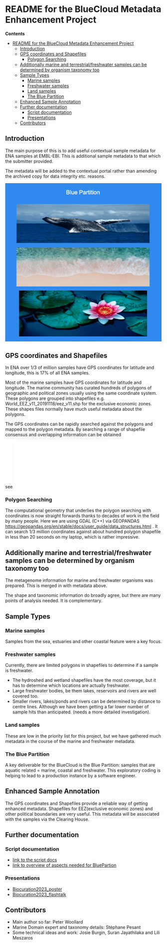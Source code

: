 # README for the BlueCloud Metadata Enhancement Project

**Contents**
<!-- TOC -->
* [README for the BlueCloud Metadata Enhancement Project](#readme-for-the-bluecloud-metadata-enhancement-project)
  * [Introduction](#introduction)
  * [GPS coordinates and Shapefiles](#gps-coordinates-and-shapefiles)
    * [Polygon Searching](#polygon-searching)
  * [Additionally marine and terrestrial/freshwater samples can be determined by organism taxonomy too](#additionally-marine-and-terrestrialfreshwater-samples-can-be-determined-by-organism-taxonomy-too)
  * [Sample Types](#sample-types)
    * [Marine samples](#marine-samples)
    * [Freshwater samples](#freshwater-samples)
    * [Land samples](#land-samples)
    * [The Blue Partition](#the-blue-partition)
  * [Enhanced Sample Annotation](#enhanced-sample-annotation)
  * [Further documentation](#further-documentation)
    * [Script documentation](#script-documentation)
    * [Presentations](#presentations)
  * [Contributors](#contributors)
<!-- TOC -->

## Introduction
The main purpose of this is to add useful contextual sample metadata for ENA samples at EMBL-EBI.
This is  additional sample metadata to that which the submitter provided.  

The metadata will be added to the contextual portal rather than amending the archived copy for data integrity etc. reasons.

![BluePartition](./docs/BluePartitionImage.png)

## GPS coordinates and Shapefiles

In ENA over 1/3 of million samples have GPS coordinates for latitude and longitude, this is 17% of all ENA samples.

Most of the marine samples have GPS coordinates for latitude and longitude. The marine community has curated hundreds of polygons of geographic and political zones usually using the same coordinate system. These polygons are grouped into shapefiles e.g. World_EEZ_v11_20191118/eez_v11.shp for the exclusive economic zones. These shapes files normally have much useful metadata about the polygons.

The GPS coordinates can be rapidly searched against the polygons and mapped to the polygon metadata. By searching a range of shapefile consensus and overlapping information can be obtained

see ![shape resources](./docs/shape_resources.md)

### Polygon Searching

The computational geometry that underlies the polygon searching with coordinates is now straight forwards thanks to decades of work in the field by many people. Here we are using GDAL (C++) via GEOPANDAS https://geopandas.org/en/stable/docs/user_guide/data_structures.html . It can search 1/3 million coordinates against about hundred polygon shapefile in less than 20 seconds on my laptop, which is rather impressive.


## Additionally marine and terrestrial/freshwater samples can be determined by organism taxonomy too 

The metagenome information for marine and freshwater organisms was prepared. This is merged in with metadata above.

The shape and taxonomic information do broadly agree, but there are many points of analysis needed. It is complementary.

## Sample Types

### Marine samples
Samples from the sea, estuaries and other coastal feature were a key focus.

### Freshwater samples
Currently, there are limited polygons in shapefiles to determine if a sample is freshwater.
* The hydroshed and wetland shapefiles have the most coverage, but it has to determine which locations are actually freshwater. 
* Large freshwater bodies, be them lakes, reservoirs and rivers are well covered too. 
* Smaller rivers, lakes/ponds and rivers can be determined by distance to centre lines. Although we have been getting a 
far lower number of sample hits than anticipated.  (needs a more detailed investigation).

### Land samples
These are low in the priority list for this project, but we have gathered much metadata in the course of the marine and freshwater metadata. 

### The Blue Partition
A key deliverable for the BlueCloud is the Blue Partition: samples that are aquatic related = marine, coastal and freshwater. 
This exploratory coding is helping to lead to a production instance by a software engineer.

## Enhanced Sample Annotation

The GPS coordinates and Shapefiles provide a reliable way of getting enhanced metadata.
Shapefiles for EEZ(exclusive economic zones) and other political boundaries are very useful. This metadata will be associated with the samples via the Clearing House.

## Further documentation
### Script documentation
* [link to the script docs](docs/script_documentation.md)
* [link to overview of aspects needed for BluePartion](docs/pointers_2_key_code_4_blue_partition.md)
### Presentations
* [Biocuration2023_poster](docs/presentations/Biocuration2023_poster_AugmentingTheEnvironmentalContextIBiologicalSamplesUsingGeographic+TaxonomicMetadata.pdf)
* [Biocuration2023_flashtalk](docs/presentations/Biocuration2023_flashtalk_AugmentingTheEnvironmentalContextIBiologicalSamplesUsingGeographic+TaxonomicMetadata.pdf)

## Contributors
* Main author so far: Peter Woollard
* Marine Domain expert and taxonomy details: Stéphane Pesant
* Some technical ideas and work: Josie Burgin, Suran Jayathilaka and Lili Meszaros
